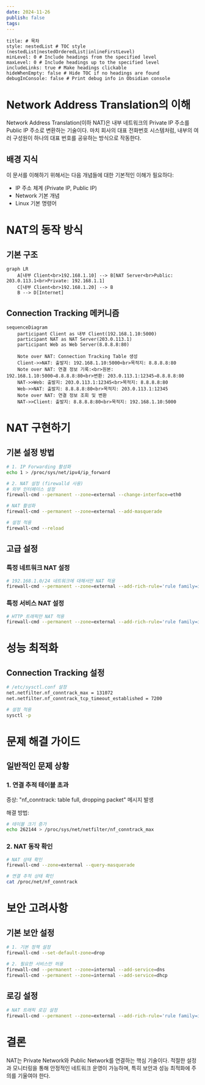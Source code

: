 ```yaml
---
date: 2024-11-26
publish: false
tags:
---
```

```table-of-contents
title: # 목차
style: nestedList # TOC style (nestedList|nestedOrderedList|inlineFirstLevel)
minLevel: 0 # Include headings from the specified level
maxLevel: 0 # Include headings up to the specified level
includeLinks: true # Make headings clickable
hideWhenEmpty: false # Hide TOC if no headings are found
debugInConsole: false # Print debug info in Obsidian console
```
# Network Address Translation의 이해
Network Address Translation(이하 NAT)은 내부 네트워크의 Private IP 주소를 Public IP 주소로 변환하는 기술이다. 마치 회사의 대표 전화번호 시스템처럼, 내부의 여러 구성원이 하나의 대표 번호를 공유하는 방식으로 작동한다.

## 배경 지식
이 문서를 이해하기 위해서는 다음 개념들에 대한 기본적인 이해가 필요하다:
- IP 주소 체계 (Private IP, Public IP)
- Network 기본 개념
- Linux 기본 명령어

# NAT의 동작 방식
## 기본 구조
```mermaid
graph LR
    A[내부 Client<br>192.168.1.10] --> B[NAT Server<br>Public: 203.0.113.1<br>Private: 192.168.1.1]
    C[내부 Client<br>192.168.1.20] --> B
    B --> D[Internet]
```

## Connection Tracking 메커니즘
```mermaid
sequenceDiagram
    participant Client as 내부 Client(192.168.1.10:5000)
    participant NAT as NAT Server(203.0.113.1)
    participant Web as Web Server(8.8.8.8:80)
    
    Note over NAT: Connection Tracking Table 생성
    Client->>NAT: 출발지: 192.168.1.10:5000<br>목적지: 8.8.8.8:80
    Note over NAT: 연결 정보 기록:<br>원본: 192.168.1.10:5000→8.8.8.8:80<br>변환: 203.0.113.1:12345→8.8.8.8:80
    NAT->>Web: 출발지: 203.0.113.1:12345<br>목적지: 8.8.8.8:80
    Web->>NAT: 출발지: 8.8.8.8:80<br>목적지: 203.0.113.1:12345
    Note over NAT: 연결 정보 조회 및 변환
    NAT->>Client: 출발지: 8.8.8.8:80<br>목적지: 192.168.1.10:5000
```

# NAT 구현하기
## 기본 설정 방법
```bash
# 1. IP Forwarding 활성화
echo 1 > /proc/sys/net/ipv4/ip_forward

# 2. NAT 설정 (firewalld 사용)
# 외부 인터페이스 설정
firewall-cmd --permanent --zone=external --change-interface=eth0

# NAT 활성화
firewall-cmd --permanent --zone=external --add-masquerade

# 설정 적용
firewall-cmd --reload
```

## 고급 설정
### 특정 네트워크 NAT 설정
```bash
# 192.168.1.0/24 네트워크에 대해서만 NAT 적용
firewall-cmd --permanent --zone=external --add-rich-rule='rule family=ipv4 source address=192.168.1.0/24 masquerade'
```

### 특정 서비스 NAT 설정
```bash
# HTTP 트래픽만 NAT 적용
firewall-cmd --permanent --zone=external --add-rich-rule='rule family=ipv4 source address=192.168.1.0/24 port port=80 protocol=tcp masquerade'
```

# 성능 최적화
## Connection Tracking 설정
```bash
# /etc/sysctl.conf 설정
net.netfilter.nf_conntrack_max = 131072
net.netfilter.nf_conntrack_tcp_timeout_established = 7200

# 설정 적용
sysctl -p
```

# 문제 해결 가이드
## 일반적인 문제 상황
### 1. 연결 추적 테이블 초과
증상: "nf_conntrack: table full, dropping packet" 메시지 발생

해결 방법:
```bash
# 테이블 크기 증가
echo 262144 > /proc/sys/net/netfilter/nf_conntrack_max
```

### 2. NAT 동작 확인
```bash
# NAT 상태 확인
firewall-cmd --zone=external --query-masquerade

# 연결 추적 상태 확인
cat /proc/net/nf_conntrack
```

# 보안 고려사항
## 기본 보안 설정
```bash
# 1. 기본 정책 설정
firewall-cmd --set-default-zone=drop

# 2. 필요한 서비스만 허용
firewall-cmd --permanent --zone=internal --add-service=dns
firewall-cmd --permanent --zone=internal --add-service=dhcp
```

## 로깅 설정
```bash
# NAT 트래픽 로깅 설정
firewall-cmd --permanent --zone=external --add-rich-rule='rule family=ipv4 source address=192.168.1.0/24 log prefix="NAT-LOG: " level="notice" limit value="1/m" masquerade'
```

# 결론
NAT는 Private Network와 Public Network를 연결하는 핵심 기술이다. 적절한 설정과 모니터링을 통해 안정적인 네트워크 운영이 가능하며, 특히 보안과 성능 최적화에 주의를 기울여야 한다.